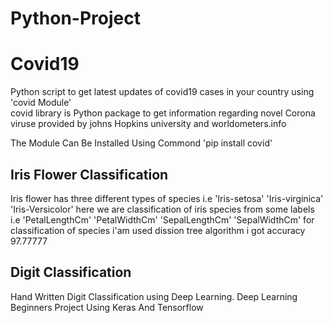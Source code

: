 # Python-Project

# Covid19


Python script to get latest updates of covid19 cases in your country using 'covid Module'  
covid library is Python package to get information regarding novel Corona viruse provided by johns Hopkins university and worldometers.info

The Module Can Be Installed Using Commond 'pip install covid'

 
## Iris Flower Classification
Iris flower has three different types of species i.e 'Iris-setosa' 'Iris-virginica' 'Iris-Versicolor' here we are classification of iris species from some labels i.e 'PetalLengthCm' 'PetalWidthCm' 'SepalLengthCm' 'SepalWidthCm' for classification of species i'am used dission tree algorithm i got accuracy 97.77777   

## Digit Classification
Hand Written Digit Classification using Deep Learning.
Deep Learning Beginners Project Using Keras And Tensorflow
